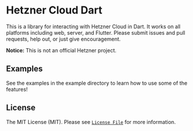 # Hetzner Cloud Dart

This is a library for interacting with Hetzner Cloud in Dart. It works on all platforms including web, server, and Flutter. Please submit issues and pull requests, help out, or just give encouragement.

**Notice:** This is not an official Hetzner project.

## Examples

See the examples in the example directory to learn how to use some of the features!

## License

The MIT License (MIT). Please see [`License File`](https://github.com/0x54696d/hcloud-dart/blob/main/LICENSE) for more information.
